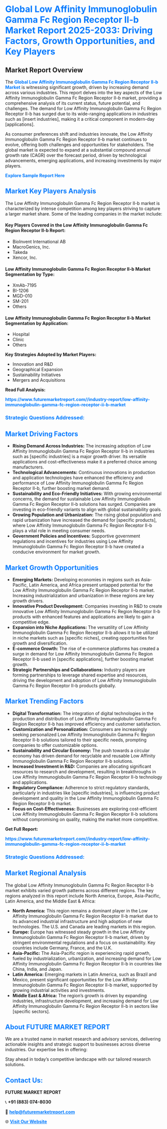 <h1 style="color: #007BFF;">Global Low Affinity Immunoglobulin Gamma Fc Region Receptor II-b Market Report 2025-2033: Driving Factors, Growth Opportunities, and Key Players</h1>

<section id="overview">
<h2>Market Report Overview</h2>
<p>The <a href="https://www.futuremarketreport.com//industry-report/low-affinity-immunoglobulin-gamma-fc-region-receptor-ii-b-market" style="color: #007BFF; text-decoration: none;"><strong>Global Low Affinity Immunoglobulin Gamma Fc Region Receptor II-b Market</strong></a> is witnessing significant growth, driven by increasing demand across various industries. This report delves into the key aspects of the Low Affinity Immunoglobulin Gamma Fc Region Receptor II-b market, providing a comprehensive analysis of its current status, future potential, and challenges. The demand for Low Affinity Immunoglobulin Gamma Fc Region Receptor II-b has surged due to its wide-ranging applications in industries such as [insert industries], making it a critical component in modern-day [applications].</p>
<p>As consumer preferences shift and industries innovate, the Low Affinity Immunoglobulin Gamma Fc Region Receptor II-b market continues to evolve, offering both challenges and opportunities for stakeholders. The global market is expected to expand at a substantial compound annual growth rate (CAGR) over the forecast period, driven by technological advancements, emerging applications, and increasing investments by major players.</p>
</section>

<section id="overview">
<p><a href="https://www.futuremarketreport.com//request-sample/reportId=52752" style="color: #007BFF; text-decoration: none;"><strong>Explore Sample Report Here</strong></a></p>
</section>

<section id="key-players">
<h2 style="color: #007BFF;">Market Key Players Analysis</h2>
<p>The Low Affinity Immunoglobulin Gamma Fc Region Receptor II-b market is characterized by intense competition among key players striving to capture a larger market share. Some of the leading companies in the market include:</p>
<h4>Key Players Covered in the Low Affinity Immunoglobulin Gamma Fc Region Receptor II-b Report:</h4>
<ul><li>BioInvent International AB</li><li>MacroGenics, Inc.</li><li>Takeda</li><li>Xencor, Inc.</li></ul>
<h4>Low Affinity Immunoglobulin Gamma Fc Region Receptor II-b Market Segmentation by Type:</h4>
<ul><li>XmAb-7195</li><li>BI-1206</li><li>MGD-010</li><li>SM-201</li><li>Others</li></ul>

<h4>Low Affinity Immunoglobulin Gamma Fc Region Receptor II-b Market Segmentation by Application:</h4>
<ul><li>Hospital</li><li>Clinic</li><li>Others</li></ul>
<p><strong>Key Strategies Adopted by Market Players:</strong></p>
<ul>
<li>Innovation and R&D</li>
<li>Geographical Expansion</li>
<li>Sustainability Initiatives</li>
<li>Mergers and Acquisitions</li>
</ul>
</section>

<section>
<p><strong>Read Full Analysis: </strong></p><a href="https://www.futuremarketreport.com//industry-report/low-affinity-immunoglobulin-gamma-fc-region-receptor-ii-b-market" style="color: #007BFF; text-decoration: none;"><strong>https://www.futuremarketreport.com//industry-report/low-affinity-immunoglobulin-gamma-fc-region-receptor-ii-b-market</strong></a>
<h3 style="color: #007BFF;">Strategic Questions Addressed:</h3>
</section>

<section id="driving-factors">
<h2 style="color: #007BFF;">Market Driving Factors</h2>
<ul>
<li><strong>Rising Demand Across Industries:</strong> The increasing adoption of Low Affinity Immunoglobulin Gamma Fc Region Receptor II-b in industries such as [specific industries] is a major growth driver. Its versatile applications and cost-effectiveness make it a preferred choice among manufacturers.</li>
<li><strong>Technological Advancements:</strong> Continuous innovations in production and application technologies have enhanced the efficiency and performance of Low Affinity Immunoglobulin Gamma Fc Region Receptor II-b, further boosting market demand.</li>
<li><strong>Sustainability and Eco-Friendly Initiatives:</strong> With growing environmental concerns, the demand for sustainable Low Affinity Immunoglobulin Gamma Fc Region Receptor II-b solutions has surged. Companies are investing in eco-friendly variants to align with global sustainability goals.</li>
<li><strong>Growing Population and Urbanization:</strong> The rising global population and rapid urbanization have increased the demand for [specific products], where Low Affinity Immunoglobulin Gamma Fc Region Receptor II-b plays a vital role in meeting consumer needs.</li>
<li><strong>Government Policies and Incentives:</strong> Supportive government regulations and incentives for industries using Low Affinity Immunoglobulin Gamma Fc Region Receptor II-b have created a conducive environment for market growth.</li>
</ul>
</section>

<section id="growth-opportunities">
<h2 style="color: #007BFF;">Market Growth Opportunities</h2>
<ul>
<li><strong>Emerging Markets:</strong> Developing economies in regions such as Asia-Pacific, Latin America, and Africa present untapped potential for the Low Affinity Immunoglobulin Gamma Fc Region Receptor II-b market. Increasing industrialization and urbanization in these regions are key growth drivers.</li>
<li><strong>Innovative Product Development:</strong> Companies investing in R&D to create innovative Low Affinity Immunoglobulin Gamma Fc Region Receptor II-b products with enhanced features and applications are likely to gain a competitive edge.</li>
<li><strong>Expansion into Niche Applications:</strong> The versatility of Low Affinity Immunoglobulin Gamma Fc Region Receptor II-b allows it to be utilized in niche markets such as [specific niches], creating opportunities for growth and diversification.</li>
<li><strong>E-commerce Growth:</strong> The rise of e-commerce platforms has created a surge in demand for Low Affinity Immunoglobulin Gamma Fc Region Receptor II-b used in [specific applications], further boosting market growth.</li>
<li><strong>Strategic Partnerships and Collaborations:</strong> Industry players are forming partnerships to leverage shared expertise and resources, driving the development and adoption of Low Affinity Immunoglobulin Gamma Fc Region Receptor II-b products globally.</li>
</ul>
</section>

<section id="trending-factors">
<h2 style="color: #007BFF;">Market Trending Factors</h2>
<ul>
<li><strong>Digital Transformation:</strong> The integration of digital technologies in the production and distribution of Low Affinity Immunoglobulin Gamma Fc Region Receptor II-b has improved efficiency and customer satisfaction.</li>
<li><strong>Customization and Personalization:</strong> Consumers are increasingly seeking personalized Low Affinity Immunoglobulin Gamma Fc Region Receptor II-b solutions tailored to their specific needs, prompting companies to offer customizable options.</li>
<li><strong>Sustainability and Circular Economy:</strong> The push towards a circular economy has driven demand for recyclable and reusable Low Affinity Immunoglobulin Gamma Fc Region Receptor II-b solutions.</li>
<li><strong>Increased Investment in R&D:</strong> Companies are allocating significant resources to research and development, resulting in breakthroughs in Low Affinity Immunoglobulin Gamma Fc Region Receptor II-b technology and applications.</li>
<li><strong>Regulatory Compliance:</strong> Adherence to strict regulatory standards, particularly in industries like [specific industries], is influencing product development and quality in the Low Affinity Immunoglobulin Gamma Fc Region Receptor II-b market.</li>
<li><strong>Focus on Cost-Effectiveness:</strong> Businesses are exploring cost-efficient Low Affinity Immunoglobulin Gamma Fc Region Receptor II-b solutions without compromising on quality, making the market more competitive.</li>
</ul>
</section>

<section>
<p><strong>Get Full Report: </strong></p><a href="https://www.futuremarketreport.com//industry-report/low-affinity-immunoglobulin-gamma-fc-region-receptor-ii-b-market" style="color: #007BFF; text-decoration: none;"><strong>https://www.futuremarketreport.com//industry-report/low-affinity-immunoglobulin-gamma-fc-region-receptor-ii-b-market</strong></a>
<h3 style="color: #007BFF;">Strategic Questions Addressed:</h3>
</section>


<section id="regional-analysis">
<h2 style="color: #007BFF;">Market Regional Analysis</h2>
<p>The global Low Affinity Immunoglobulin Gamma Fc Region Receptor II-b market exhibits varied growth patterns across different regions. The key regions analyzed in this report include North America, Europe, Asia-Pacific, Latin America, and the Middle East & Africa:</p>
<ul>
<li><strong>North America:</strong> This region remains a dominant player in the Low Affinity Immunoglobulin Gamma Fc Region Receptor II-b market due to its advanced industrial infrastructure and high adoption of new technologies. The U.S. and Canada are leading markets in this region.</li>
<li><strong>Europe:</strong> Europe has witnessed steady growth in the Low Affinity Immunoglobulin Gamma Fc Region Receptor II-b market, driven by stringent environmental regulations and a focus on sustainability. Key countries include Germany, France, and the U.K.</li>
<li><strong>Asia-Pacific:</strong> The Asia-Pacific region is experiencing rapid growth, fueled by industrialization, urbanization, and increasing demand for Low Affinity Immunoglobulin Gamma Fc Region Receptor II-b in countries like China, India, and Japan.</li>
<li><strong>Latin America:</strong> Emerging markets in Latin America, such as Brazil and Mexico, present significant opportunities for the Low Affinity Immunoglobulin Gamma Fc Region Receptor II-b market, supported by growing industrial activities and investments.</li>
<li><strong>Middle East & Africa:</strong> The region’s growth is driven by expanding industries, infrastructure development, and increasing demand for Low Affinity Immunoglobulin Gamma Fc Region Receptor II-b in sectors like [specific sectors].</li>
</ul>
</section>

<footer>
<h2 style="color: #007BFF;">About FUTURE MARKET REPORT</h2>
<p>We are a trusted name in market research and advisory services, delivering actionable insights and strategic support to businesses across diverse industries. Our expertise lies in offering:</p>

<p>Stay ahead in today’s competitive landscape with our tailored research solutions.</p>

<h2 style="color: #007BFF;">Contact Us:</h2>
<p><strong>FUTURE MARKET REPORT</strong></p>
<p>📞 <strong>+91 (883) 074-8030</strong></p>
<p>📧 <strong><a href="mailto:help@futuremarketreport.com" style="color: #007BFF;">help@futuremarketreport.com</a></strong></p>
<p>🌐 <strong><a href="https://www.futuremarketreport.com/" style="color: #007BFF;">Visit Our Website</a></strong></p>
</footer>
